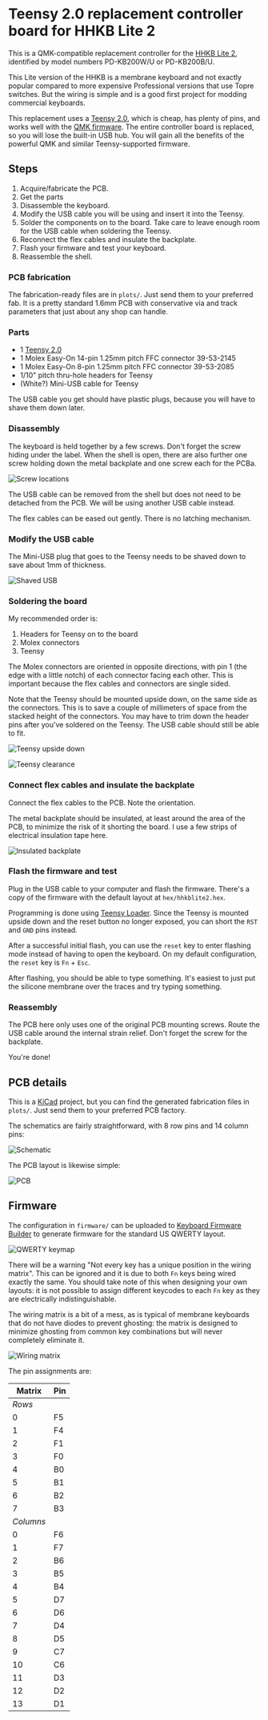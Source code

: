# Teensy 2.0 replacement controller board for HHKB Lite 2

This is a QMK-compatible replacement controller for the [HHKB Lite
2](https://deskthority.net/wiki/HHKB_Lite), identified by model
numbers PD-KB200W/U or PD-KB200B/U.

This Lite version of the HHKB is a membrane keyboard and not exactly
popular compared to more expensive Professional versions that use
Topre switches. But the wiring is simple and is a good first project
for modding commercial keyboards.

This replacement uses a [Teensy
2.0](https://www.pjrc.com/store/teensy.html), which is cheap, has
plenty of pins, and works well with the [QMK
firmware](https://qmk.fm/). The entire controller board is replaced,
so you will lose the built-in USB hub. You will gain all the benefits
of the powerful QMK and similar Teensy-supported firmware.

## Steps

1. Acquire/fabricate the PCB.
2. Get the parts
3. Disassemble the keyboard.
4. Modify the USB cable you will be using and insert it into the Teensy.
5. Solder the components on to the board. Take care to leave enough
   room for the USB cable when soldering the Teensy.
6. Reconnect the flex cables and insulate the backplate.
7. Flash your firmware and test your keyboard.
8. Reassemble the shell.

### PCB fabrication

The fabrication-ready files are in `plots/`. Just send them to your
preferred fab. It is a pretty standard 1.6mm PCB with conservative via
and track parameters that just about any shop can handle.

### Parts

* 1 [Teensy 2.0](https://www.pjrc.com/store/teensy.html)
* 1 Molex Easy-On 14-pin 1.25mm pitch FFC connector 39-53-2145
* 1 Molex Easy-On 8-pin 1.25mm pitch FFC connector 39-53-2085
* 1/10" pitch thru-hole headers for Teensy
* (White?) Mini-USB cable for Teensy

The USB cable you get should have plastic plugs, because you will have
to shave them down later.

### Disassembly

The keyboard is held together by a few screws. Don't forget the screw
hiding under the label. When the shell is open, there are also further
one screw holding down the metal backplate and one screw each for
the PCBa.

![Screw locations](images/screws.jpg)

The USB cable can be removed from the shell but does not need to be
detached from the PCB. We will be using another USB cable instead.

The flex cables can be eased out gently. There is no latching
mechanism.

### Modify the USB cable

The Mini-USB plug that goes to the Teensy needs to be shaved down to
save about 1mm of thickness.

![Shaved USB](images/shaved_usb.jpg)

### Soldering the board

My recommended order is:
1. Headers for Teensy on to the board
2. Molex connectors
3. Teensy

The Molex connectors are oriented in opposite directions, with pin 1
(the edge with a little notch) of each connector facing each
other. This is important because the flex cables and connectors are
single sided.

Note that the Teensy should be mounted upside down, on the same side
as the connectors. This is to save a couple of millimeters of space
from the stacked height of the connectors. You may have to trim down
the header pins after you've soldered on the Teensy. The USB cable
should still be able to fit.

![Teensy upside down](images/teensy_mounting.jpg)

![Teensy clearance](images/teensy_clearance.jpg)

### Connect flex cables and insulate the backplate

Connect the flex cables to the PCB. Note the orientation.

The metal backplate should be insulated, at least around the area of
the PCB, to minimize the risk of it shorting the board. I use a few
strips of electrical insulation tape here.

![Insulated backplate](images/insulation.jpg)

### Flash the firmware and test

Plug in the USB cable to your computer and flash the firmware. There's
a copy of the firmware with the default layout at `hex/hhkblite2.hex`.

Programming is done using [Teensy
Loader](https://www.pjrc.com/teensy/loader.html). Since the Teensy is
mounted upside down and the reset button no longer exposed, you can
short the `RST` and `GND` pins instead.

After a successful initial flash, you can use the `reset` key to enter
flashing mode instead of having to open the keyboard. On my default
configuration, the `reset` key is `Fn` + `Esc`.

After flashing, you should be able to type something. It's easiest to
just put the silicone membrane over the traces and try typing
something.

### Reassembly

The PCB here only uses one of the original PCB mounting screws. Route
the USB cable around the internal strain relief. Don't forget the
screw for the backplate.

You're done!

## PCB details

This is a [KiCad](https://kicad-pcb.org/) project, but you can find
the generated fabrication files in `plots/`. Just send them to your
preferred PCB factory.

The schematics are fairly straightforward, with 8 row pins and 14
column pins:

![Schematic](images/schematic.png)

The PCB layout is likewise simple:

![PCB](images/pcb.png)


## Firmware

The configuration in `firmware/` can be uploaded to [Keyboard Firmware
Builder](https://kbfirmware.com/) to generate firmware for the
standard US QWERTY layout.

![QWERTY keymap](images/keymap.png)

There will be a warning "Not every key has a unique position in the
wiring matrix". This can be ignored and it is due to both `Fn` keys
being wired exactly the same. You should take note of this when
designing your own layouts: it is not possible to assign different
keycodes to each `Fn` key as they are electrically indistinguishable.

The wiring matrix is a bit of a mess, as is typical of membrane
keyboards that do not have diodes to prevent ghosting: the matrix is
designed to minimize ghosting from common key combinations but will
never completely eliminate it.

![Wiring matrix](images/wiring.png)

The pin assignments are:

| Matrix    | Pin |
|-----------|-----|
| *Rows*    |     |
| 0         | F5  |
| 1         | F4  |
| 2         | F1  |
| 3         | F0  |
| 4         | B0  |
| 5         | B1  |
| 6         | B2  |
| 7         | B3  |
| *Columns* |     |
| 0         | F6  |
| 1         | F7  |
| 2         | B6  |
| 3         | B5  |
| 4         | B4  |
| 5         | D7  |
| 6         | D6  |
| 7         | D4  |
| 8         | D5  |
| 9         | C7  |
| 10        | C6  |
| 11        | D3  |
| 12        | D2  |
| 13        | D1  |
